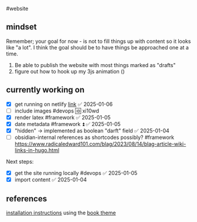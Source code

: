 
#website

## mindset
Remember; your goal for now - is not to fill things up with content so it looks like "a lot". I think the goal should be to have things be approached one at a time.

1. Be able to publish the website with most things marked as "drafts"
2. figure out how to hook up my 3js animation ()
## currently working on
- [x] get running on netlify [link](https://docs.netlify.com/frameworks/hugo/) ✅ 2025-01-06
- [ ] include images #devops 🆔 xi10wd
- [x] render latex #framework ✅ 2025-01-05
- [x] date metadata #framework ⏫ ✅ 2025-01-05
- [x] "hidden"   -> implemented as boolean "darft" field ✅ 2025-01-04
- [ ] obsidian-internal references as shortcodes possibly? #framework https://www.radicaledward101.com/blag/2023/08/14/blag-article-wiki-links-in-hugo.html

Next steps:
- [x] get the site running locally #devops ✅ 2025-01-05
- [x] import content ✅ 2025-01-04
## references

[installation instructions](https://gohugo.io/getting-started/quick-start/)
using the [book theme](https://themes.gohugo.io/themes/hugo-book/)
